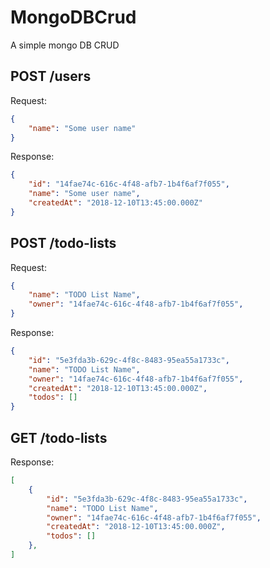 # MongoDBCrud
A simple mongo DB CRUD

## POST /users
Request:
```json
{
    "name": "Some user name"
}
```
Response:
```json
{
    "id": "14fae74c-616c-4f48-afb7-1b4f6af7f055",
    "name": "Some user name",
    "createdAt": "2018-12-10T13:45:00.000Z"
}
```

## POST /todo-lists
Request:
```json
{
    "name": "TODO List Name",
    "owner": "14fae74c-616c-4f48-afb7-1b4f6af7f055",
}
```

Response:
```json
{
    "id": "5e3fda3b-629c-4f8c-8483-95ea55a1733c",
    "name": "TODO List Name",
    "owner": "14fae74c-616c-4f48-afb7-1b4f6af7f055",
    "createdAt": "2018-12-10T13:45:00.000Z",
    "todos": []
}
```

## GET /todo-lists

Response:
```json
[
    {
        "id": "5e3fda3b-629c-4f8c-8483-95ea55a1733c",
        "name": "TODO List Name",
        "owner": "14fae74c-616c-4f48-afb7-1b4f6af7f055",
        "createdAt": "2018-12-10T13:45:00.000Z",
        "todos": []
    },
]
```